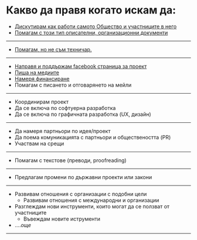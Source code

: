 # Какво да правя когато искам да:

- [Дискутирам как работи самото Общество и участниците в него](checklists/discuss.md#readme)
- [Помагам с този тип описателни, организационни документи](checklists/guide.md#readme)

-----------

- [Помагам, но не съм техничар.](checklists/typical-nontech-tasks.md#readme)

-----------

- [Направя и поддържам facebook страница за проект](checklists/facebook-page.md#readme)
- [Пиша на медиите](checklists/media.md#readme)
- [Намеря финансиране](checklists/funding.md#readme)
- Помагам с писането и отговарянето на мейли

-----------

- Координирам проект
- Да се включа по софтуерна разработка
- Да се включа по графичната разработка (UX, дизайн)

-----------

- Да намеря партньори по идея/проект
- Да поема комуникацията с партньори и обществеността (PR)
- Участвам на срещи

-----------

- Помагам с текстове (преводи, proofreading)

-----------

- Предлагам промени по държавни проекти или закони

-----------

- Развивам отношения с организации с подобни цели
  - Развивам отношения с международни и организации
- Разглеждам нови инструменти, които могат да се ползват от участниците
  - Въвеждам новите иструменти
- ....*oще*

-----------
